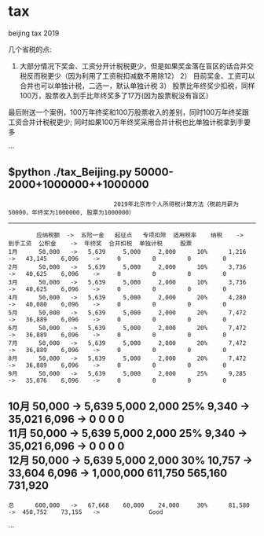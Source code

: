 # tax
beijing tax 2019

几个省税的点:
1)  大部分情况下奖金、工资分开计税税更少，但是如果奖金落在盲区的话合并交税反而税更少（因为利用了工资税扣减数不用除12）
2） 目前奖金、工资可以合并也可以单独计税，二选一，默认单独计税
3） 股票比年终奖少扣税，同样100万，股票收入到手比年终奖多了17万(因为股票税没有盲区）

最后附送一个案例，100万年终奖和100万股票收入的差别，同时100万年终奖跟工资合并计税税更少; 同时如果100万年终奖采用合并计税也比单独计税拿到手要多

···

$python ./tax_Beijing.py 50000-2000+1000000++1000000
--------------------------------------------------------------------------------------------------------------------------------------------
                                  2019年北京市个人所得税计算方法（税前月薪为 50000，年终奖为1000000, 股票为1000000）
--------------------------------------------------------------------------------------------------------------------------------------------                                  

            应纳税额  ->  五险一金   起征点   专项扣除  适用税率    纳税    ->  到手工资  公积金    ->  年终奖  合并扣税  单独计税     股票
    1月      50,000   ->   5,639     5,000     2,000      10%      1,216    ->   43,145    6,096    ->     0         0         0         0     
    2月      50,000   ->   5,639     5,000     2,000      10%      3,736    ->   40,625    6,096    ->     0         0         0         0     
    3月      50,000   ->   5,639     5,000     2,000      10%      3,736    ->   40,625    6,096    ->     0         0         0         0     
    4月      50,000   ->   5,639     5,000     2,000      20%      4,280    ->   40,080    6,096    ->     0         0         0         0     
    5月      50,000   ->   5,639     5,000     2,000      20%      7,472    ->   36,889    6,096    ->     0         0         0         0     
    6月      50,000   ->   5,639     5,000     2,000      20%      7,472    ->   36,889    6,096    ->     0         0         0         0     
    7月      50,000   ->   5,639     5,000     2,000      20%      7,472    ->   36,889    6,096    ->     0         0         0         0     
    8月      50,000   ->   5,639     5,000     2,000      20%      7,472    ->   36,889    6,096    ->     0         0         0         0     
    9月      50,000   ->   5,639     5,000     2,000      25%      9,285    ->   35,076    6,096    ->     0         0         0         0     
   10月      50,000   ->   5,639     5,000     2,000      25%      9,340    ->   35,021    6,096    ->     0         0         0         0     
   11月      50,000   ->   5,639     5,000     2,000      25%      9,340    ->   35,021    6,096    ->     0         0         0         0     
   12月      50,000   ->   5,639     5,000     2,000      30%      10,757   ->   33,604    6,096    -> 1,000,000  611,750   565,160   731,920  
--------------------------------------------------------------------------------------------------------------------------------------------
    总      600,000   ->   67,668    60,000    24,000     30%      81,580   ->  450,752    73,155   ->              Good             

···


